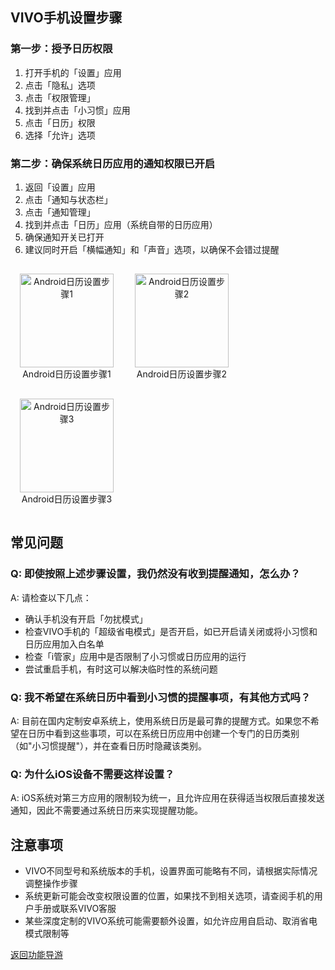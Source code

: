 ## VIVO手机设置步骤

### 第一步：授予日历权限

1. 打开手机的「设置」应用
2. 点击「隐私」选项
3. 点击「权限管理」
4. 找到并点击「小习惯」应用
5. 点击「日历」权限
6. 选择「允许」选项

### 第二步：确保系统日历应用的通知权限已开启

1. 返回「设置」应用
2. 点击「通知与状态栏」
3. 点击「通知管理」
4. 找到并点击「日历」应用（系统自带的日历应用）
5. 确保通知开关已打开
6. 建议同时开启「横幅通知」和「声音」选项，以确保不会错过提醒

<figure style="display: inline-block; margin: 15px; text-align: center;">
  <img src="/public/phone_setting/android_calendar_setting_1.jpeg" alt="Android日历设置步骤1" width="150">
  <figcaption>Android日历设置步骤1</figcaption>
</figure>

<figure style="display: inline-block; margin: 15px; text-align: center;">
  <img src="/public/phone_setting/android_calendar_setting_2.jpeg" alt="Android日历设置步骤2" width="150">
  <figcaption>Android日历设置步骤2</figcaption>
</figure>

<figure style="display: inline-block; margin: 15px; text-align: center;">
  <img src="/public/phone_setting/android_calendar_setting_3.jpg" alt="Android日历设置步骤3" width="150">
  <figcaption>Android日历设置步骤3</figcaption>
</figure>

## 常见问题

### Q: 即使按照上述步骤设置，我仍然没有收到提醒通知，怎么办？

A: 请检查以下几点：
- 确认手机没有开启「勿扰模式」
- 检查VIVO手机的「超级省电模式」是否开启，如已开启请关闭或将小习惯和日历应用加入白名单
- 检查「i管家」应用中是否限制了小习惯或日历应用的运行
- 尝试重启手机，有时这可以解决临时性的系统问题

### Q: 我不希望在系统日历中看到小习惯的提醒事项，有其他方式吗？

A: 目前在国内定制安卓系统上，使用系统日历是最可靠的提醒方式。如果您不希望在日历中看到这些事项，可以在系统日历应用中创建一个专门的日历类别（如"小习惯提醒"），并在查看日历时隐藏该类别。

### Q: 为什么iOS设备不需要这样设置？

A: iOS系统对第三方应用的限制较为统一，且允许应用在获得适当权限后直接发送通知，因此不需要通过系统日历来实现提醒功能。

## 注意事项

- VIVO不同型号和系统版本的手机，设置界面可能略有不同，请根据实际情况调整操作步骤
- 系统更新可能会改变权限设置的位置，如果找不到相关选项，请查阅手机的用户手册或联系VIVO客服
- 某些深度定制的VIVO系统可能需要额外设置，如允许应用自启动、取消省电模式限制等

[返回功能导游](/FunctionGuider.md)